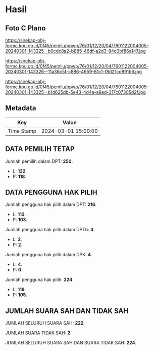 # Hasil

## Foto C Plano

https://sirekap-obj-formc.kpu.go.id/0f45/pemilu/ppwp/76/01/12/20/04/7601122004005-20240301-143325--b0cdc8a2-b885-46df-a2d3-84c0bf86a147.jpg

https://sirekap-obj-formc.kpu.go.id/0f45/pemilu/ppwp/76/01/12/20/04/7601122004005-20240301-143326--11a36c5f-c886-4659-81c1-f8d21cd891b6.jpg

https://sirekap-obj-formc.kpu.go.id/0f45/pemilu/ppwp/76/01/12/20/04/7601122004005-20240301-143325--b1d625db-5e43-4d4a-a8ed-317c07305d2f.jpg


## Metadata

| Key        | Value               |
| ---------- | ------------------- |
| Time Stamp | 2024-03-01 15:00:00 |


## DATA PEMILIH TETAP

Jumlah pemilih dalam DPT: **250**.
 * L: **132**.
 * P: **118**.

## DATA PENGGUNA HAK PILIH

Jumlah pengguna hak pilih dalam DPT: **216**.
 * L: **113**.
 * P: **103**.

Jumlah pengguna hak pilih dalam DPTb: **4**.
 * L: **2**.
 * P: **2**.

Jumlah pengguna hak pilih dalam DPK: **4**.
 * L: **4**.
 * P: **0**.

Jumlah pengguna hak pilih: **224**.
 * L: **119**.
 * P: **105**.

## JUMLAH SUARA SAH DAN TIDAK SAH

JUMLAH SELURUH SUARA SAH: **222**.

JUMLAH SUARA TIDAK SAH: **2**.

JUMLAH SELURUH SUARA SAH DAN SUARA TIDAK SAH: **224**.


